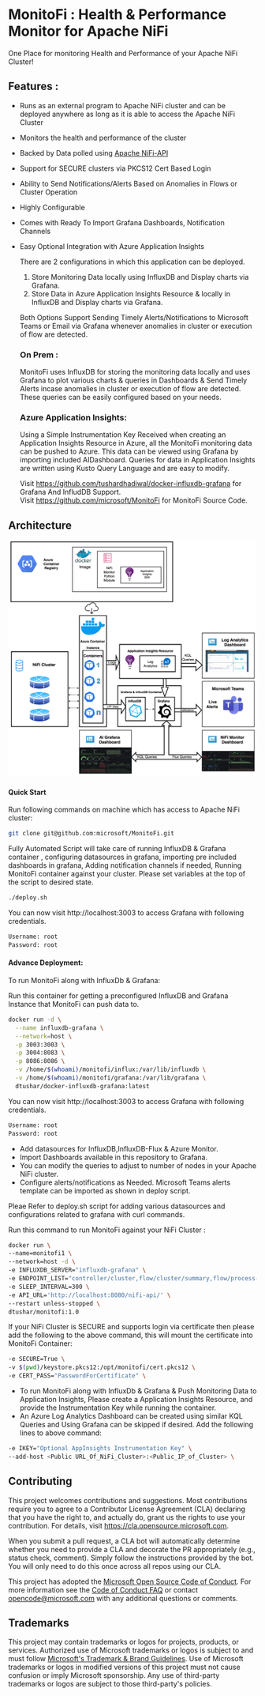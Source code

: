 # MonitoFi : Health & Performance Monitor for Apache NiFi

  One Place for monitoring Health and Performance of your Apache NiFi Cluster!

## Features :

* Runs as an external program to Apache NiFi cluster and can be deployed anywhere as long as it is able to access the Apache NiFi Cluster
* Monitors the health and performance of the cluster
* Backed by Data polled using [Apache NiFi-API](https://nifi.apache.org/docs/nifi-docs/rest-api/index.html)
* Support for SECURE clusters via PKCS12 Cert Based Login
* Ability to Send Notifications/Alerts Based on Anomalies in Flows or Cluster Operation
* Highly Configurable
* Comes with Ready To Import Grafana Dashboards, Notification Channels
* Easy Optional Integration with Azure Application Insights
  
  There are 2 configurations in which this application can be deployed. 

  1. Store Monitoring Data locally using InfluxDB and Display charts via Grafana.
  2. Store Data in Azure Application Insights Resource & locally in InfluxDB and Display charts via Grafana.

  Both Options Support Sending Timely Alerts/Notifications to Microsoft Teams or Email via Grafana whenever anomalies in cluster or execution of flow are detected.
  
  ### On Prem :
  MonitoFi uses InfluxDB for storing the monitoring data locally and uses Grafana to plot various charts & queries in Dashboards & Send Timely Alerts incase anomalies in cluster or execution of flow are detected. These queries can be easily configured based on your needs.

  ### Azure Application Insights: 
  Using a Simple Instrumentation Key Received when creating an Application Insights Resource in Azure, all the MonitoFi monitoring data can be pushed to Azure. This data can be viewed using Grafana by importing included AIDashboard. Queries for data in Application Insights are written using Kusto Query Language and are easy to modify.

  Visit https://github.com/tushardhadiwal/docker-influxdb-grafana for Grafana And InfludDB Support.\
  Visit https://github.com/microsoft/MonitoFi for MonitoFi Source Code.

## Architecture

![](./Docs/MonitoFiArchitectureDiagram.png)

#### Quick Start

Run following commands on machine which has access to Apache NiFi cluster:
```sh
git clone git@github.com:microsoft/MonitoFi.git
```
Fully Automated Script will take care of running InfluxDB & Grafana container , configuring datasources in grafana, importing pre included dashboards in grafana, Adding notification channels if needed, Running MonitoFi container against your cluster. Please set variables at the top of the script to desired state.
```sh
./deploy.sh
```

You can now visit http://localhost:3003 to access Grafana with following credentials.
```sh
Username: root
Password: root
```

#### Advance Deployment:

To run MonitoFi along with InfluxDb & Grafana:

Run this container for getting a preconfigured InfluxDB and Grafana Instance that MonitoFi can push data to.

```sh
docker run -d \
  --name influxdb-grafana \
  --network=host \
  -p 3003:3003 \
  -p 3004:8083 \
  -p 8086:8086 \
  -v /home/$(whoami)/monitofi/influx:/var/lib/influxdb \
  -v /home/$(whoami)/monitofi/grafana:/var/lib/grafana \
  dtushar/docker-influxdb-grafana:latest
```
You can now visit http://localhost:3003 to access Grafana with following credentials.
```sh
Username: root
Password: root
```

- Add datasources for InfluxDB,InfluxDB-Flux & Azure Monitor. 
- Import Dashboards available in this repository to Grafana. 
- You can modify the queries to adjust to number of nodes in your Apache NiFi cluster.
- Configure alerts/notifications as Needed. Microsoft Teams alerts template can be imported as shown in deploy script.

Pleae Refer to deploy.sh script for adding various datasources and configurations related to grafana with curl commands.

Run this command to run MonitoFi against your NiFi Cluster :

```sh
docker run \
--name=monitofi1 \
--network=host -d \
-e INFLUXDB_SERVER="influxdb-grafana" \
-e ENDPOINT_LIST="controller/cluster,flow/cluster/summary,flow/process-groups/root,flow/status,counters,system-diagnostics" \
-e SLEEP_INTERVAL=300 \
-e API_URL='http://localhost:8080/nifi-api/' \
--restart unless-stopped \
dtushar/monitofi:1.0
```

If your NiFi Cluster is SECURE and supports login via certificate then please add the following to the above command, this will mount the certificate into MonitoFi Container:
```sh
-e SECURE=True \
-v $(pwd)/keystore.pkcs12:/opt/monitofi/cert.pkcs12 \
-e CERT_PASS="PasswordForCertificate" \
```

* To run MonitoFi along with InfluxDb & Grafana & Push Monitoring Data to Application Insights, Please create a Application Insights Resource, and provide the Instrumentation Key while running the container.  
* An Azure Log Analytics Dashboard can be created using similar KQL Queries and Using Grafana can be skipped if desired. Add the following lines to above command:

```sh
-e IKEY="Optional AppInsights Instrumentation Key" \ 
--add-host <Public URL_Of_NiFi_Cluster>:<Public_IP_of_Cluster> \
```

## Contributing

This project welcomes contributions and suggestions.  Most contributions require you to agree to a
Contributor License Agreement (CLA) declaring that you have the right to, and actually do, grant us
the rights to use your contribution. For details, visit https://cla.opensource.microsoft.com.

When you submit a pull request, a CLA bot will automatically determine whether you need to provide
a CLA and decorate the PR appropriately (e.g., status check, comment). Simply follow the instructions
provided by the bot. You will only need to do this once across all repos using our CLA.

This project has adopted the [Microsoft Open Source Code of Conduct](https://opensource.microsoft.com/codeofconduct/).
For more information see the [Code of Conduct FAQ](https://opensource.microsoft.com/codeofconduct/faq/) or
contact [opencode@microsoft.com](mailto:opencode@microsoft.com) with any additional questions or comments.

## Trademarks

This project may contain trademarks or logos for projects, products, or services. Authorized use of Microsoft 
trademarks or logos is subject to and must follow 
[Microsoft's Trademark & Brand Guidelines](https://www.microsoft.com/en-us/legal/intellectualproperty/trademarks/usage/general).
Use of Microsoft trademarks or logos in modified versions of this project must not cause confusion or imply Microsoft sponsorship.
Any use of third-party trademarks or logos are subject to those third-party's policies.
